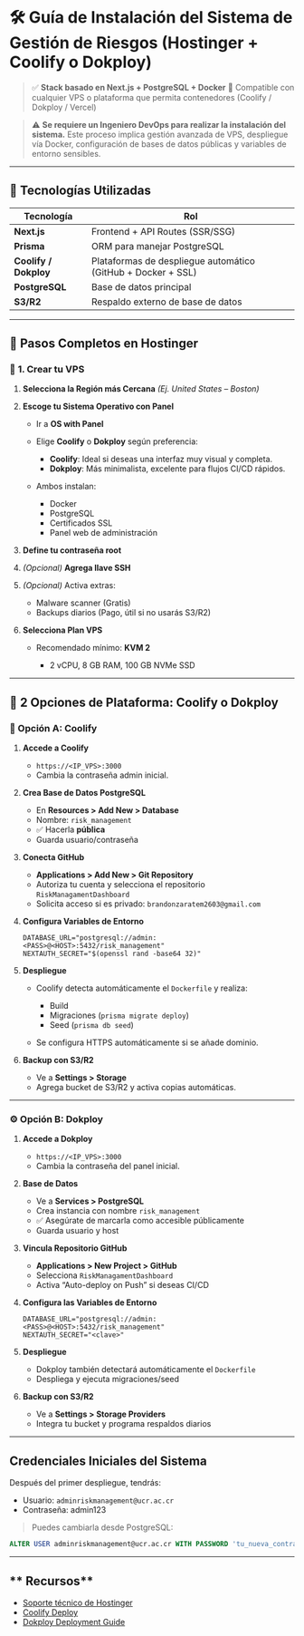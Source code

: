 # 🛠️ **Guía de Instalación del Sistema de Gestión de Riesgos (Hostinger + Coolify o Dokploy)**

> ✅ **Stack basado en Next.js + PostgreSQL + Docker**
> 🧩 Compatible con cualquier VPS o plataforma que permita contenedores (Coolify / Dokploy / Vercel)

> ⚠️ **Se requiere un Ingeniero DevOps para realizar la instalación del sistema.**
> Este proceso implica gestión avanzada de VPS, despliegue vía Docker, configuración de bases de datos públicas y variables de entorno sensibles.


---

## 🔧 **Tecnologías Utilizadas**

| Tecnología            | Rol                                                          |
| --------------------- | ------------------------------------------------------------ |
| **Next.js**           | Frontend + API Routes (SSR/SSG)                              |
| **Prisma**            | ORM para manejar PostgreSQL                                  |
| **Coolify / Dokploy** | Plataformas de despliegue automático (GitHub + Docker + SSL) |
| **PostgreSQL**        | Base de datos principal                                      |
| **S3/R2**             | Respaldo externo de base de datos                            |

---

## 🚀 **Pasos Completos en Hostinger**

### 🔹 **1. Crear tu VPS**

1. **Selecciona la Región más Cercana**
   *(Ej. United States – Boston)*

2. **Escoge tu Sistema Operativo con Panel**

   * Ir a **OS with Panel**
   * Elige **Coolify** o **Dokploy** según preferencia:

     * **Coolify**: Ideal si deseas una interfaz muy visual y completa.
     * **Dokploy**: Más minimalista, excelente para flujos CI/CD rápidos.
   * Ambos instalan:

     * Docker
     * PostgreSQL
     * Certificados SSL
     * Panel web de administración

3. **Define tu contraseña root**

4. *(Opcional)* **Agrega llave SSH**

5. *(Opcional)* Activa extras:

   * Malware scanner (Gratis)
   * Backups diarios (Pago, útil si no usarás S3/R2)

6. **Selecciona Plan VPS**

   * Recomendado mínimo: **KVM 2**

     * 2 vCPU, 8 GB RAM, 100 GB NVMe SSD

---

## 🧩 **2 Opciones de Plataforma: Coolify o Dokploy**

### 🌿 Opción A: **Coolify**

1. **Accede a Coolify**

   * `https://<IP_VPS>:3000`
   * Cambia la contraseña admin inicial.

2. **Crea Base de Datos PostgreSQL**

   * En **Resources > Add New > Database**
   * Nombre: `risk_management`
   * ✅ Hacerla **pública**
   * Guarda usuario/contraseña

3. **Conecta GitHub**

   * **Applications > Add New > Git Repository**
   * Autoriza tu cuenta y selecciona el repositorio `RiskManagamentDashboard`
   * Solicita acceso si es privado: `brandonzaratem2603@gmail.com`

4. **Configura Variables de Entorno**

   ```env
   DATABASE_URL="postgresql://admin:<PASS>@<HOST>:5432/risk_management"
   NEXTAUTH_SECRET="$(openssl rand -base64 32)"
   ```

5. **Despliegue**

   * Coolify detecta automáticamente el `Dockerfile` y realiza:

     * Build
     * Migraciones (`prisma migrate deploy`)
     * Seed (`prisma db seed`)
   * Se configura HTTPS automáticamente si se añade dominio.

6. **Backup con S3/R2**

   * Ve a **Settings > Storage**
   * Agrega bucket de S3/R2 y activa copias automáticas.

---

### ⚙️ Opción B: **Dokploy**

1. **Accede a Dokploy**

   * `https://<IP_VPS>:3000`
   * Cambia la contraseña del panel inicial.

2. **Base de Datos**

   * Ve a **Services > PostgreSQL**
   * Crea instancia con nombre `risk_management`
   * ✅ Asegúrate de marcarla como accesible públicamente
   * Guarda usuario y host

3. **Vincula Repositorio GitHub**

   * **Applications > New Project > GitHub**
   * Selecciona `RiskManagamentDashboard`
   * Activa “Auto-deploy on Push” si deseas CI/CD

4. **Configura las Variables de Entorno**

   ```env
   DATABASE_URL="postgresql://admin:<PASS>@<HOST>:5432/risk_management"
   NEXTAUTH_SECRET="<clave>"
   ```

5. **Despliegue**

   * Dokploy también detectará automáticamente el `Dockerfile`
   * Despliega y ejecuta migraciones/seed

6. **Backup con S3/R2**

   * Ve a **Settings > Storage Providers**
   * Integra tu bucket y programa respaldos diarios

---

## **Credenciales Iniciales del Sistema**

Después del primer despliegue, tendrás:

* Usuario: `adminriskmanagement@ucr.ac.cr`
* Contraseña: admin123

> Puedes cambiarla desde PostgreSQL:

```sql
ALTER USER adminriskmanagement@ucr.ac.cr WITH PASSWORD 'tu_nueva_contraseña_segura';
```

---
## ** Recursos**
- [Soporte técnico de Hostinger](https://www.hostinger.com/support)
- [Coolify Deploy](https://coolify.io/docs/builds/packs/dockerfile)  
- [Dokploy Deployment Guide](https://docs.dokploy.com/docs/core/applications/build-type )


